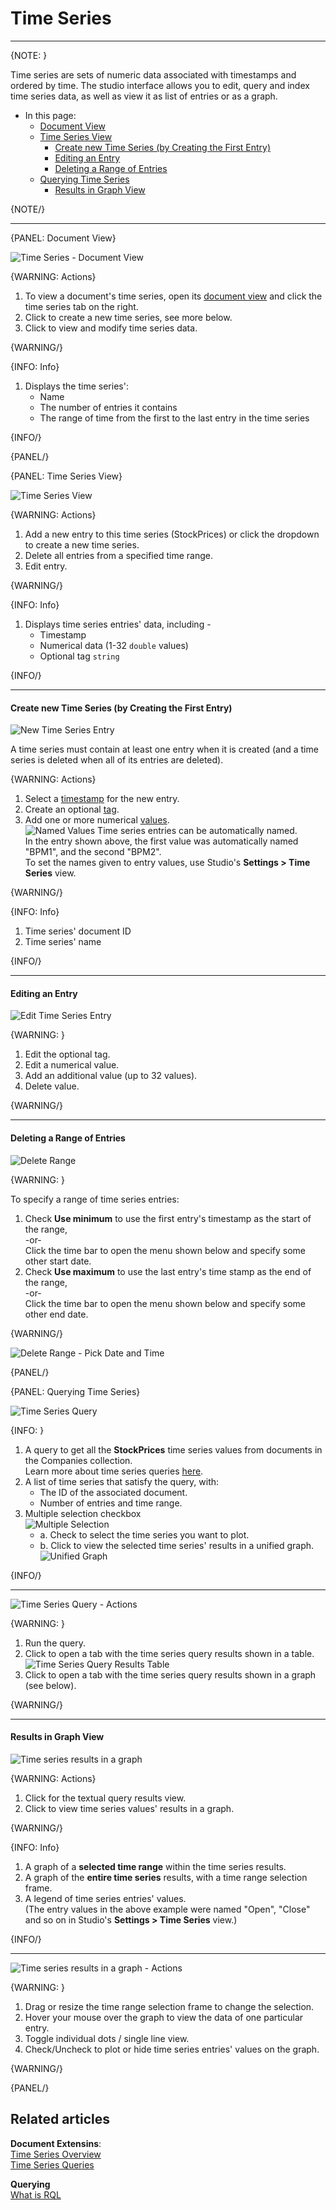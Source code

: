 ﻿# Time Series
---

{NOTE: }

Time series are sets of numeric data associated with timestamps and ordered by time. The studio interface 
allows you to edit, query and index time series data, as well as view it as list of entries or as a graph.  

* In this page:
  * [Document View](../../../studio/database/document-extensions/time-series#document-view)
  * [Time Series View](../../../studio/database/document-extensions/time-series#time-series-view)
     * [Create new Time Series (by Creating the First Entry)](../../../studio/database/document-extensions/time-series#create-new-time-series-by-creating-the-first-entry)
     * [Editing an Entry](../../../studio/database/document-extensions/time-series#editing-an-entry)
     * [Deleting a Range of Entries](../../../studio/database/document-extensions/time-series#deleting-a-range-of-entries)
  * [Querying Time Series](../../../studio/database/document-extensions/time-series#querying-time-series)
     * [Results in Graph View](../../../studio/database/document-extensions/time-series#results-in-graph-view)

{NOTE/}

---

{PANEL: Document View}

![Time Series - Document View](images/time-series/document-time-series.png "Time Series - Document View")

{WARNING: Actions}

1. To view a document's time series, open its [document view](../../../studio/database/documents/document-view) 
   and click the time series tab on the right.  
2. Click to create a new time series, see more below.  
3. Click to view and modify time series data.  

{WARNING/}

{INFO: Info}

1. Displays the time series':  
   * Name  
   * The number of entries it contains  
   * The range of time from the first to the last entry in the time series

{INFO/}  

{PANEL/}

{PANEL: Time Series View}

![Time Series View](images/time-series/time-series-view.png "Time Series View")

{WARNING: Actions}

1. Add a new entry to this time series (StockPrices) or click the dropdown to create a new time series.  
2. Delete all entries from a specified time range.  
3. Edit entry.

{WARNING/}

{INFO: Info}

1. Displays time series entries' data, including -  
    * Timestamp  
    * Numerical data (1-32 `double` values)  
    * Optional tag `string`  

{INFO/}  

---

#### Create new Time Series (by Creating the First Entry)

![New Time Series Entry](images/time-series/new-entry.png "New Time Series Entry")

A time series must contain at least one entry when it is created (and a time series is deleted 
when all of its entries are deleted).  

{WARNING: Actions}

1. Select a [timestamp](../../../document-extensions/timeseries/overview#timestamps) for the new entry.  
2. Create an optional [tag](../../../document-extensions/timeseries/overview#tags).  
3. Add one or more numerical [values](../../../document-extensions/timeseries/overview#values).  
   ![Named Values](images/time-series/named-values.png "Named Values")
   Time series entries can be automatically named.  
   In the entry shown above, the first value was automatically named "BPM1", and the second "BPM2".  
   To set the names given to entry values, use Studio's **Settings > Time Series** view.  

{WARNING/}

{INFO: Info}

1. Time series' document ID  
2. Time series' name  

{INFO/}

---

#### Editing an Entry

![Edit Time Series Entry](images/time-series/time-series-entry.png "Edit Time Series Entry")

{WARNING: }

1. Edit the optional tag.  
2. Edit a numerical value.  
3. Add an additional value (up to 32 values).  
4. Delete value.  

{WARNING/}

---

#### Deleting a Range of Entries

![Delete Range](images/time-series/delete-range.png "Delete Range")

{WARNING: }

To specify a range of time series entries:  

1. Check **Use minimum** to use the first entry's timestamp as the start of the range,  
   -or-  
   Click the time bar to open the menu shown below and specify some other start date.  
2. Check **Use maximum** to use the last entry's time stamp as the end of the range,  
   -or-  
   Click the time bar to open the menu shown below and specify some other end date.  

{WARNING/}

![Delete Range - Pick Date and Time](images/time-series/delete-range-2.png "Delete Range - Pick Date and Time")

{PANEL/}

{PANEL: Querying Time Series}

![Time Series Query](images/time-series/time-series-query.png "Time Series Query")

{INFO: }

1. A query to get all the **StockPrices** time series values from documents in the Companies collection.  
   Learn more about time series queries [here](../../../document-extensions/timeseries/querying/overview-and-syntax).  
2. A list of time series that satisfy the query, with:  
    * The ID of the associated document.  
    * Number of entries and time range.  
3. Multiple selection checkbox  
   ![Multiple Selection](images/time-series/multiple-selection.png "Multiple Selection")
    * a. Check to select the time series you want to plot.  
    * b. Click to view the selected time series' results in a unified graph.  
      ![Unified Graph](images/time-series/unified-graph.png "Unified Graph")

{INFO/}  

---

![Time Series Query - Actions](images/time-series/time-series-query-actions.png "Time Series Query - Actions")

{WARNING: }

1. Run the query.  
2. Click to open a tab with the time series query results shown in a table.  
   ![Time Series Query Results Table](images/time-series/query-results-table.png "Time Series Query Results Table")
3. Click to open a tab with the time series query results shown in a graph (see below).  

{WARNING/}

---

#### Results in Graph View

![Time series results in a graph](images/time-series/time-series-graph-info.png "Time series results in a graph")

{WARNING: Actions}

1. Click for the textual query results view.  
2. Click to view time series values' results in a graph.  

{WARNING/}  

{INFO: Info}

1. A graph of a **selected time range** within the time series results.  
2. A graph of the **entire time series** results, with a time range selection frame.  
3. A legend of time series entries' values.  
   (The entry values in the above example were named "Open", "Close" and so on in 
   Studio's **Settings > Time Series** view.)  

{INFO/}

---

![Time series results in a graph - Actions](images/time-series/time-series-graph-actions.png "Time series results in a graph - Actions")

{WARNING: }

1. Drag or resize the time range selection frame to change the selection.  
2. Hover your mouse over the graph to view the data of one particular entry.  
3. Toggle individual dots / single line view.  
4. Check/Uncheck to plot or hide time series entries' values on the graph.  

{WARNING/}  

{PANEL/}

## Related articles

**Document Extensins**:  
[Time Series Overview](../../../document-extensions/timeseries/overview)  
[Time Series Queries](../../../document-extensions/timeseries/querying/overview-and-syntax)  

**Querying**  
[What is RQL](../../../indexes/querying/what-is-rql)
